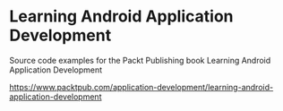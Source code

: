 # Learning Android Application Development
Source code examples for the Packt Publishing book Learning Android Application Development

https://www.packtpub.com/application-development/learning-android-application-development
